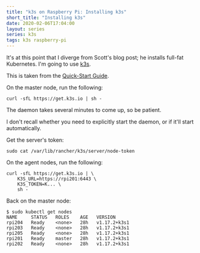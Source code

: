 ```yaml
---
title: "k3s on Raspberry Pi: Installing k3s"
short_title: "Installing k3s"
date: 2020-02-06T17:04:00
layout: series
series: k3s
tags: k3s raspberry-pi
---
```


It's at this point that I diverge from Scott's blog post; he installs full-fat Kubernetes. I'm going to use [k3s](https://k3s.io/).

This is taken from the [Quick-Start Guide](https://rancher.com/docs/k3s/latest/en/quick-start/).

On the master node, run the following:

```
curl -sfL https://get.k3s.io | sh -
```

The daemon takes several minutes to come up, so be patient.

I don't recall whether you need to explicitly start the daemon, or if it'll start automatically.

Get the server's token:

```
sudo cat /var/lib/rancher/k3s/server/node-token
```

On the agent nodes, run the following:

```
curl -sfL https://get.k3s.io | \
    K3S_URL=https://rpi201:6443 \
    K3S_TOKEN=K... \
    sh -
```

Back on the master node:

```
$ sudo kubectl get nodes
NAME     STATUS   ROLES    AGE   VERSION
rpi204   Ready    <none>   28h   v1.17.2+k3s1
rpi203   Ready    <none>   28h   v1.17.2+k3s1
rpi205   Ready    <none>   28h   v1.17.2+k3s1
rpi201   Ready    master   28h   v1.17.2+k3s1
rpi202   Ready    <none>   28h   v1.17.2+k3s1
```
